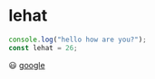 
# lehat
```js
console.log("hello how are you?");
const lehat = 26;
```
:smiley:
[google](https://google.se)


